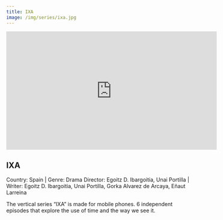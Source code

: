 ```yaml
---
title: IXA
image: /img/series/ixa.jpg
---
```

<iframe width="560" height="315" src="https://vimeo.com/540991682" frameborder="0" allow="accelerometer; autoplay; encrypted-media; gyroscope; picture-in-picture" allowfullscreen></iframe>

## IXA
Country: Spain | Genre: Drama
Director: Egoitz D. Ibargoitia, Unai Portilla | Writer: Egoitz D. Ibargoitia, Unai Portilla, Gorka Alvarez de Arcaya, Eñaut Larreina

The vertical series “IXA” is made for mobile phones. 6 independent episodes that explore the use of time and the way we see it.
